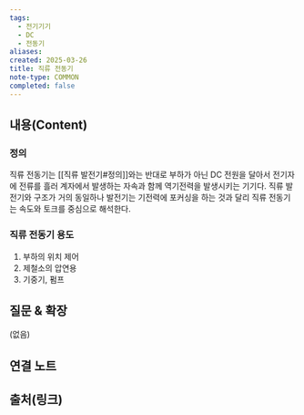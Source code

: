 ```yaml
---
tags:
  - 전기기기
  - DC
  - 전동기
aliases: 
created: 2025-03-26
title: 직류 전동기
note-type: COMMON
completed: false
---
```


## 내용(Content)

### 정의

직류 전동기는 [[직류 발전기#정의]]와는 반대로 부하가 아닌 DC 전원을 달아서 전기자에 전류를 흘러 계자에서 발생하는 자속과 함께 역기전력을 발생시키는 기기다. 직류 발전기와 구조가 거의 동일하나 발전기는 기전력에 포커싱을 하는 것과 달리 직류 전동기는 속도와 토크를 중심으로 해석한다.

### 직류 전동기 용도

1. 부하의 위치 제어
2. 제철소의 압연용
3. 기중기, 펌프 

### 

## 질문 & 확장

(없음)

## 연결 노트

## 출처(링크)


